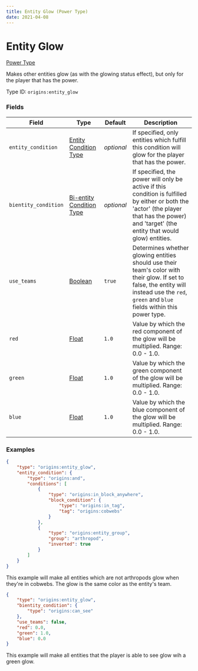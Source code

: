```yaml
---
title: Entity Glow (Power Type)
date: 2021-04-08
---
```


# Entity Glow

[Power Type](../power_types.md)

Makes other entities glow (as with the glowing status effect), but only for the player that has the power.

Type ID: `origins:entity_glow`


### Fields

Field  | Type | Default | Description
-------|------|---------|-------------
`entity_condition` | [Entity Condition Type](../entity_condition_types.md) | _optional_ | If specified, only entities which fulfill this condition will glow for the player that has the power.
`bientity_condition` | [Bi-entity Condition Type](../bientity_condition_types.md) | _optional_ | If specified, the power will only be active if this condition is fulfilled by either or both the 'actor' (the player that has the power) and 'target' (the entity that would glow) entities.
`use_teams` | [Boolean](../data_types/boolean) | `true` | Determines whether glowing entities should use their team's color with their glow. If set to false, the entity will instead use the `red`, `green` and `blue` fields within this power type.
`red` | [Float](../data_types/float.md) | `1.0` | Value by which the red component of the glow will be multiplied. Range: 0.0 - 1.0.
`green` | [Float](../data_types/float.md) | `1.0` | Value by which the green component of the glow will be multiplied. Range: 0.0 - 1.0.
`blue` | [Float](../data_types/float.md) | `1.0` | Value by which the blue component of the glow will be multiplied. Range: 0.0 - 1.0.


### Examples

```json
{
	"type": "origins:entity_glow",
    "entity_condition": {
      	"type": "origins:and",
      	"conditions": [
        	{
          		"type": "origins:in_block_anywhere",
          		"block_condition": {
            		"type": "origins:in_tag",
            		"tag": "origins:cobwebs"
          		}
        	},
        	{
          		"type": "origins:entity_group",
          		"group": "arthropod",
          		"inverted": true
        	}
      	]
    }
}
```

This example will make all entities which are not arthropods glow when they're in cobwebs. The glow is the same color as the entity's team.
<br>

```json
{
	"type": "origins:entity_glow",
    "bientity_condition": {
		"type": "origins:can_see"
	},
	"use_teams": false,
	"red": 0.0,
	"green": 1.0,
	"blue": 0.0
}
```

This example will make all entities that the player is able to see glow wih a green glow.
